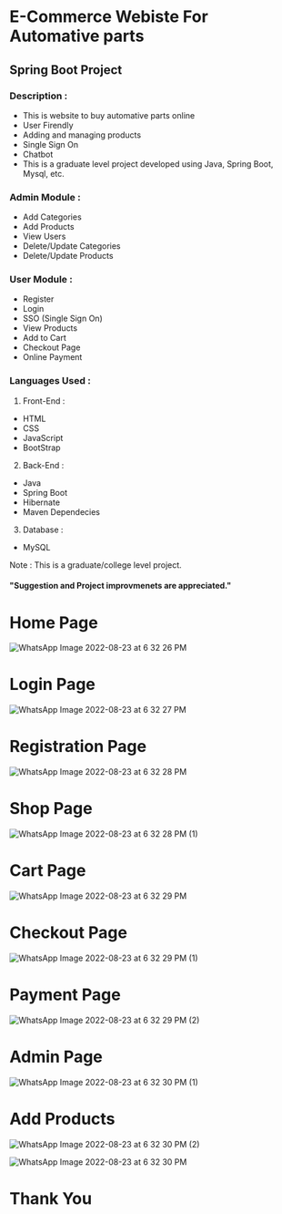 # E-Commerce Webiste For Automative parts
## Spring Boot Project
### Description :
* This is website to buy automative parts online
* User Firendly
* Adding and managing products
* Single Sign On
* Chatbot
* This is a graduate level project developed using Java, Spring Boot, Mysql, etc.

### Admin Module :
* Add Categories
* Add Products
* View Users
* Delete/Update Categories
* Delete/Update Products 

### User Module :
* Register
* Login 
* SSO (Single Sign On)
* View Products 
* Add to Cart
* Checkout Page
* Online Payment 

### Languages Used :
1. Front-End :
* HTML
* CSS
* JavaScript
* BootStrap

2. Back-End :
* Java
* Spring Boot
* Hibernate
* Maven Dependecies

3. Database :
* MySQL

Note : This is a graduate/college level project.
#### "Suggestion and Project improvmenets are appreciated."
# Home Page
![WhatsApp Image 2022-08-23 at 6 32 26 PM](https://user-images.githubusercontent.com/105354018/186172885-fef4e218-5c47-4cc7-a05b-1d8c49470c0b.jpeg)
# Login Page
![WhatsApp Image 2022-08-23 at 6 32 27 PM](https://user-images.githubusercontent.com/105354018/186173796-639b8c28-2341-49ea-bac7-bc70b09f5973.jpeg)
# Registration Page
![WhatsApp Image 2022-08-23 at 6 32 28 PM](https://user-images.githubusercontent.com/105354018/186173867-1e1c231c-5eb9-4d9e-a03c-8c36382b9be9.jpeg)
# Shop Page
![WhatsApp Image 2022-08-23 at 6 32 28 PM (1)](https://user-images.githubusercontent.com/105354018/186173923-9aa7f76f-1fd4-46b9-82ee-e468147cdc7e.jpeg)

# Cart Page
![WhatsApp Image 2022-08-23 at 6 32 29 PM](https://user-images.githubusercontent.com/105354018/186173997-66424b0b-daf3-4557-b4d6-659558f595d1.jpeg)

# Checkout Page
![WhatsApp Image 2022-08-23 at 6 32 29 PM (1)](https://user-images.githubusercontent.com/105354018/186174029-8c117546-23ee-45c0-ad46-a99ff0560403.jpeg)

# Payment Page
![WhatsApp Image 2022-08-23 at 6 32 29 PM (2)](https://user-images.githubusercontent.com/105354018/186174092-18bd89c9-0bc3-4e5a-893f-feedc3956f2a.jpeg)

# Admin Page
![WhatsApp Image 2022-08-23 at 6 32 30 PM (1)](https://user-images.githubusercontent.com/105354018/186174785-6154362d-1dce-4fdf-8fc8-c454ae9acaeb.jpeg)


# Add Products
![WhatsApp Image 2022-08-23 at 6 32 30 PM (2)](https://user-images.githubusercontent.com/105354018/186174845-82355fde-6103-443a-8731-89ba0660525f.jpeg)

![WhatsApp Image 2022-08-23 at 6 32 30 PM](https://user-images.githubusercontent.com/105354018/186174124-db5adb74-2006-4319-9d51-e8510686f059.jpeg)

# Thank You
